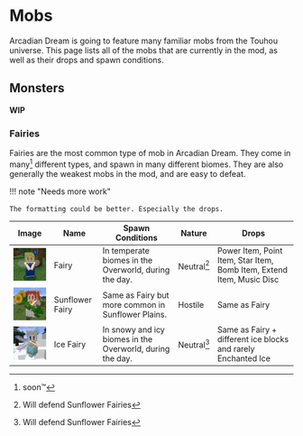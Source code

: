 # Mobs

Arcadian Dream is going to feature many familiar mobs from the Touhou universe. This page lists all of the mobs that are currently in the mod, as well as their drops and spawn conditions.

## Monsters

**WIP**

### Fairies

Fairies are the most common type of mob in Arcadian Dream. They come in many[^1] different types, and spawn in many different biomes. They are also generally the weakest mobs in the mod, and are easy to defeat.

[^1]: soon™

!!! note "Needs more work"

    The formatting could be better. Especially the drops.

Image | Name | Spawn Conditions | Nature | Drops
------|------|------------------|--------|------
<img alt="Fairy" width="150" src="../../../assets/images/fairy.png"/> | Fairy | In temperate biomes in the Overworld, during the day. | Neutral[^2] | Power Item, Point Item, Star Item, Bomb Item, Extend Item, Music Disc
<img alt="Sunflower Fairy" width="150" src="../../../assets/images/sunflower_fairy.png"/> | Sunflower Fairy | Same as Fairy but more common in Sunflower Plains. | Hostile | Same as Fairy
<img alt="Ice Fairy" width="150" src="../../../assets/images/ice_fairy.png"/> | Ice Fairy | In snowy and icy biomes in the Overworld, during the day. | Neutral[^2] | Same as Fairy + different ice blocks and rarely Enchanted Ice

[^2]: Will defend Sunflower Fairies